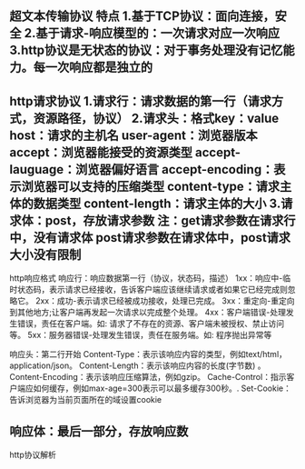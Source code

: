 超文本传输协议
特点
1.基于TCP协议：面向连接，安全
2.基于请求-响应模型的：一次请求对应一次响应
3.http协议是无状态的协议：对于事务处理没有记忆能力。每一次响应都是独立的
-----------------------------------------
http请求协议
1.请求行：请求数据的第一行（请求方式，资源路径，协议）
2.请求头：格式key：value
host：请求的主机名
user-agent：浏览器版本
accept：浏览器能接受的资源类型
accept-lauguage：浏览器偏好语言
accept-encoding：表示浏览器可以支持的压缩类型
content-type：请求主体的数据类型
content-length：请求主体的大小
3.请求体：post，存放请求参数
注：get请求参数在请求行中，没有请求体
post请求参数在请求体中，post请求大小没有限制
----------------------------------------------
http响应格式
响应行：响应数据第一行（协议，状态码，描述）
1xx：响应中-临时状态码，表示请求已经接收，告诉客户端应该继续请求或者如果它已经完成则忽略它。
2xx：成功-表示请求已经被成功接收，处理已完成。
3xx：重定向-重定向到其他地方;让客户端再发起一次请求以完成整个处理。
4xx：客户端错误-处理发生错误，责任在客户端。如: 请求了不存在的资源、客户端未被授权、禁止访问等。
5xx：服务器错误-处理发生错误，责任在服务端。如: 程序抛出异常等

响应头：第二行开始
Content-Type：表示该响应内容的类型，例如text/html，application/json。
Content-Length：表示该响应内容的长度(字节数) 。
Content-Encoding：表示该响应压缩算法，例如gzip。
Cache-Control：指示客户端应如何缓存，例如max-age=300表示可以最多缓存300秒。.
Set-Cookie：告诉浏览器为当前页面所在的域设置cookie

响应体：最后一部分，存放响应数
-------------------------------------------------------------------
http协议解析
